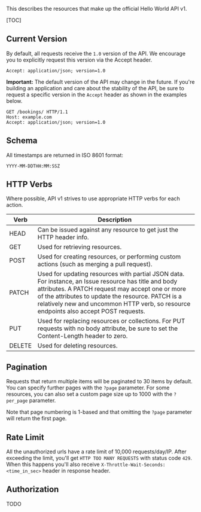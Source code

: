 This describes the resources that make up the official Hello World API v1.

[TOC]

## Current Version

By default, all requests receive the `1.0` version of the API. We encourage you to explicitly request this version via the Accept header.

```
Accept: application/json; version=1.0
```

__Important:__ The default version of the API may change in the future. If you're building an application and care about the stability of the API, be sure to request a specific version in the `Accept` header as shown in the examples below.

```
GET /bookings/ HTTP/1.1
Host: example.com
Accept: application/json; version=1.0
```


## Schema

All timestamps are returned in ISO 8601 format:

`YYYY-MM-DDTHH:MM:SSZ`


## HTTP Verbs

Where possible, API v1 strives to use appropriate HTTP verbs for each action.

Verb    | Description
------- | -------------
HEAD    |  Can be issued against any resource to get just the HTTP header info.
GET     | Used for retrieving resources.
POST    |  Used for creating resources, or performing custom actions (such as merging a pull request).
PATCH   | Used for updating resources with partial JSON data. For instance, an Issue resource has title and body attributes. A PATCH request may accept one or more of the attributes to update the resource. PATCH is a relatively new and uncommon HTTP verb, so resource endpoints also accept POST requests.
PUT     | Used for replacing resources or collections. For PUT requests with no body attribute, be sure to set the Content-Length header to zero.
DELETE  | Used for deleting resources.

## Pagination

Requests that return multiple items will be paginated to 30 items by default. You can specify further pages with the `?page` parameter. For some resources, you can also set a custom page size up to 1000 with the `?per_page` parameter.

Note that page numbering is 1-based and that omitting the `?page` parameter will return the first page.

## Rate Limit

All the unauthorized urls have a rate limit of 10,000 requests/day/IP. After exceeding the limit, you'll get `HTTP TOO MANY REQUESTS` with status code `429`. When this happens you'll also receive `X-Throttle-Wait-Seconds: <time_in_sec>` header in response header.


## Authorization

TODO
